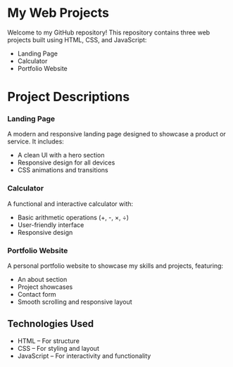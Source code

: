 # My Web Projects

Welcome to my GitHub repository! This repository contains three web projects built using HTML, CSS, and JavaScript:

- Landing Page
- Calculator
- Portfolio Website

# Project Descriptions

###  Landing Page
A modern and responsive landing page designed to showcase a product or service. It includes:
- A clean UI with a hero section
- Responsive design for all devices
- CSS animations and transitions

###  Calculator
A functional and interactive calculator with:
- Basic arithmetic operations (+, -, ×, ÷)
- User-friendly interface
- Responsive design

###  Portfolio Website
A personal portfolio website to showcase my skills and projects, featuring:
- An about section
- Project showcases
- Contact form
- Smooth scrolling and responsive layout

##  Technologies Used
- HTML – For structure
- CSS – For styling and layout
- JavaScript – For interactivity and functionality
